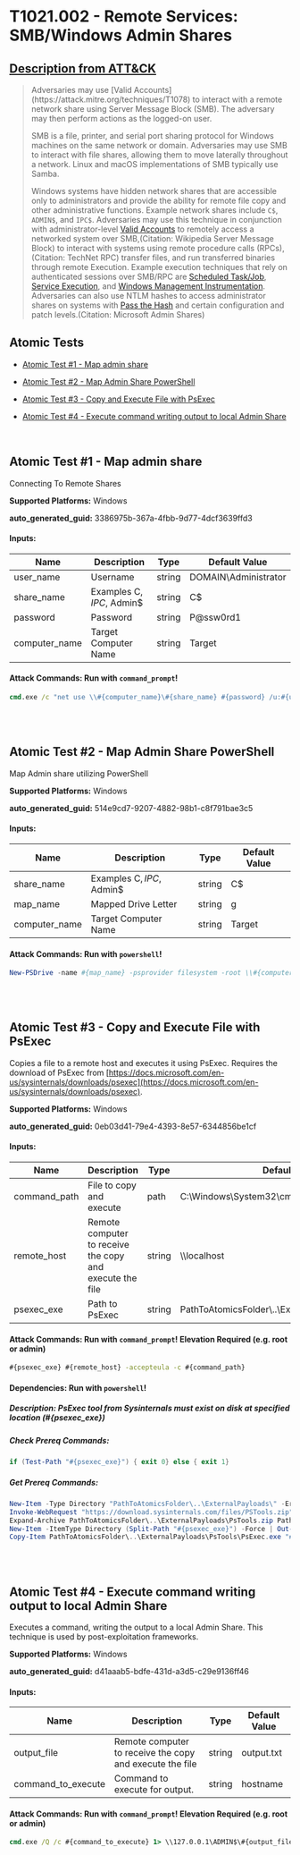 # T1021.002 - Remote Services: SMB/Windows Admin Shares
## [Description from ATT&CK](https://attack.mitre.org/techniques/T1021/002)
<blockquote>Adversaries may use [Valid Accounts](https://attack.mitre.org/techniques/T1078) to interact with a remote network share using Server Message Block (SMB). The adversary may then perform actions as the logged-on user.

SMB is a file, printer, and serial port sharing protocol for Windows machines on the same network or domain. Adversaries may use SMB to interact with file shares, allowing them to move laterally throughout a network. Linux and macOS implementations of SMB typically use Samba.

Windows systems have hidden network shares that are accessible only to administrators and provide the ability for remote file copy and other administrative functions. Example network shares include `C$`, `ADMIN$`, and `IPC$`. Adversaries may use this technique in conjunction with administrator-level [Valid Accounts](https://attack.mitre.org/techniques/T1078) to remotely access a networked system over SMB,(Citation: Wikipedia Server Message Block) to interact with systems using remote procedure calls (RPCs),(Citation: TechNet RPC) transfer files, and run transferred binaries through remote Execution. Example execution techniques that rely on authenticated sessions over SMB/RPC are [Scheduled Task/Job](https://attack.mitre.org/techniques/T1053), [Service Execution](https://attack.mitre.org/techniques/T1569/002), and [Windows Management Instrumentation](https://attack.mitre.org/techniques/T1047). Adversaries can also use NTLM hashes to access administrator shares on systems with [Pass the Hash](https://attack.mitre.org/techniques/T1550/002) and certain configuration and patch levels.(Citation: Microsoft Admin Shares)</blockquote>

## Atomic Tests

- [Atomic Test #1 - Map admin share](#atomic-test-1---map-admin-share)

- [Atomic Test #2 - Map Admin Share PowerShell](#atomic-test-2---map-admin-share-powershell)

- [Atomic Test #3 - Copy and Execute File with PsExec](#atomic-test-3---copy-and-execute-file-with-psexec)

- [Atomic Test #4 - Execute command writing output to local Admin Share](#atomic-test-4---execute-command-writing-output-to-local-admin-share)


<br/>

## Atomic Test #1 - Map admin share
Connecting To Remote Shares

**Supported Platforms:** Windows


**auto_generated_guid:** 3386975b-367a-4fbb-9d77-4dcf3639ffd3





#### Inputs:
| Name | Description | Type | Default Value |
|------|-------------|------|---------------|
| user_name | Username | string | DOMAIN&#92;Administrator|
| share_name | Examples C$, IPC$, Admin$ | string | C$|
| password | Password | string | P@ssw0rd1|
| computer_name | Target Computer Name | string | Target|


#### Attack Commands: Run with `command_prompt`! 


```cmd
cmd.exe /c "net use \\#{computer_name}\#{share_name} #{password} /u:#{user_name}"
```






<br/>
<br/>

## Atomic Test #2 - Map Admin Share PowerShell
Map Admin share utilizing PowerShell

**Supported Platforms:** Windows


**auto_generated_guid:** 514e9cd7-9207-4882-98b1-c8f791bae3c5





#### Inputs:
| Name | Description | Type | Default Value |
|------|-------------|------|---------------|
| share_name | Examples C$, IPC$, Admin$ | string | C$|
| map_name | Mapped Drive Letter | string | g|
| computer_name | Target Computer Name | string | Target|


#### Attack Commands: Run with `powershell`! 


```powershell
New-PSDrive -name #{map_name} -psprovider filesystem -root \\#{computer_name}\#{share_name}
```






<br/>
<br/>

## Atomic Test #3 - Copy and Execute File with PsExec
Copies a file to a remote host and executes it using PsExec. Requires the download of PsExec from [https://docs.microsoft.com/en-us/sysinternals/downloads/psexec](https://docs.microsoft.com/en-us/sysinternals/downloads/psexec).

**Supported Platforms:** Windows


**auto_generated_guid:** 0eb03d41-79e4-4393-8e57-6344856be1cf





#### Inputs:
| Name | Description | Type | Default Value |
|------|-------------|------|---------------|
| command_path | File to copy and execute | path | C:&#92;Windows&#92;System32&#92;cmd.exe|
| remote_host | Remote computer to receive the copy and execute the file | string | &#92;&#92;localhost|
| psexec_exe | Path to PsExec | string | PathToAtomicsFolder&#92;..&#92;ExternalPayloads&#92;PsExec.exe|


#### Attack Commands: Run with `command_prompt`!  Elevation Required (e.g. root or admin) 


```cmd
#{psexec_exe} #{remote_host} -accepteula -c #{command_path}
```




#### Dependencies:  Run with `powershell`!
##### Description: PsExec tool from Sysinternals must exist on disk at specified location (#{psexec_exe})
##### Check Prereq Commands:
```powershell
if (Test-Path "#{psexec_exe}") { exit 0} else { exit 1}
```
##### Get Prereq Commands:
```powershell
New-Item -Type Directory "PathToAtomicsFolder\..\ExternalPayloads\" -ErrorAction Ignore -Force | Out-Null
Invoke-WebRequest "https://download.sysinternals.com/files/PSTools.zip" -OutFile "PathToAtomicsFolder\..\ExternalPayloads\PsTools.zip"
Expand-Archive PathToAtomicsFolder\..\ExternalPayloads\PsTools.zip PathToAtomicsFolder\..\ExternalPayloads\PsTools -Force
New-Item -ItemType Directory (Split-Path "#{psexec_exe}") -Force | Out-Null
Copy-Item PathToAtomicsFolder\..\ExternalPayloads\PsTools\PsExec.exe "#{psexec_exe}" -Force
```




<br/>
<br/>

## Atomic Test #4 - Execute command writing output to local Admin Share
Executes a command, writing the output to a local Admin Share.
This technique is used by post-exploitation frameworks.

**Supported Platforms:** Windows


**auto_generated_guid:** d41aaab5-bdfe-431d-a3d5-c29e9136ff46





#### Inputs:
| Name | Description | Type | Default Value |
|------|-------------|------|---------------|
| output_file | Remote computer to receive the copy and execute the file | string | output.txt|
| command_to_execute | Command to execute for output. | string | hostname|


#### Attack Commands: Run with `command_prompt`!  Elevation Required (e.g. root or admin) 


```cmd
cmd.exe /Q /c #{command_to_execute} 1> \\127.0.0.1\ADMIN$\#{output_file} 2>&1
```






<br/>
